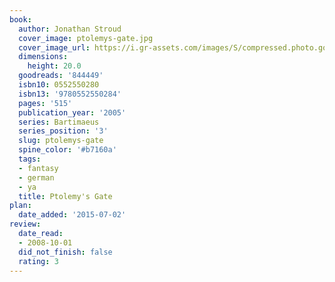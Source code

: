 ```yaml
---
book:
  author: Jonathan Stroud
  cover_image: ptolemys-gate.jpg
  cover_image_url: https://i.gr-assets.com/images/S/compressed.photo.goodreads.com/books/1347310729l/844449.jpg
  dimensions:
    height: 20.0
  goodreads: '844449'
  isbn10: 0552550280
  isbn13: '9780552550284'
  pages: '515'
  publication_year: '2005'
  series: Bartimaeus
  series_position: '3'
  slug: ptolemys-gate
  spine_color: '#b7160a'
  tags:
  - fantasy
  - german
  - ya
  title: Ptolemy's Gate
plan:
  date_added: '2015-07-02'
review:
  date_read:
  - 2008-10-01
  did_not_finish: false
  rating: 3
---
```

